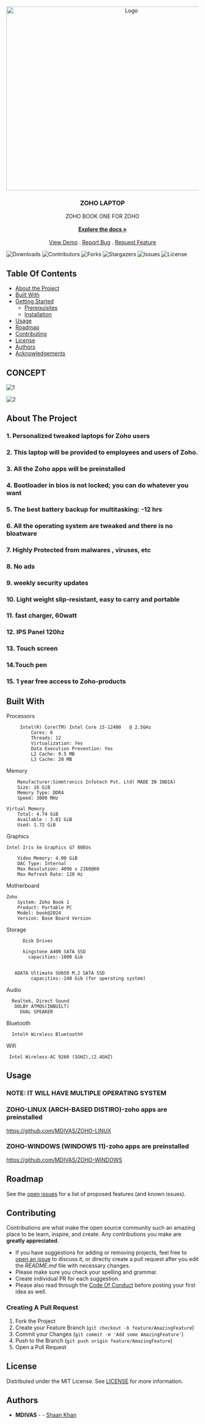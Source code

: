 <br/>
<p align="center">
  <a href="https://github.com/MDIVAS/ZOHO-LAPTOP">
    <img src="https://media.giphy.com/media/v1.Y2lkPTc5MGI3NjExOHU4ZHA2M2htbTQ1OWR0NmxlNjR2ZzNjeDkyNno3bnpkYzFtd3VxMCZlcD12MV9pbnRlcm5hbF9naWZfYnlfaWQmY3Q9cw/WFZvB7VIXBgiz3oDXE/giphy.gif" alt="Logo" width="640" height="480">
  </a>

  <h3 align="center">ZOHO LAPTOP</h3>

  <p align="center">
    ZOHO BOOK ONE FOR ZOHO
    <br/>
    <br/>
    <a href="https://github.com/MDIVAS/ZOHO-LAPTOP"><strong>Explore the docs »</strong></a>
    <br/>
    <br/>
    <a href="https://github.com/MDIVAS/ZOHO-LAPTOP">View Demo</a>
    .
    <a href="https://github.com/MDIVAS/ZOHO-LAPTOP/issues">Report Bug</a>
    .
    <a href="https://github.com/MDIVAS/ZOHO-LAPTOP/issues">Request Feature</a>
  </p>
</p>

![Downloads](https://img.shields.io/github/downloads/MDIVAS/ZOHO-LAPTOP/total) ![Contributors](https://img.shields.io/github/contributors/MDIVAS/ZOHO-LAPTOP?color=dark-green) ![Forks](https://img.shields.io/github/forks/MDIVAS/ZOHO-LAPTOP?style=social) ![Stargazers](https://img.shields.io/github/stars/MDIVAS/ZOHO-LAPTOP?style=social) ![Issues](https://img.shields.io/github/issues/MDIVAS/ZOHO-LAPTOP) ![License](https://img.shields.io/github/license/MDIVAS/ZOHO-LAPTOP) 

## Table Of Contents

* [About the Project](#about-the-project)
* [Built With](#built-with)
* [Getting Started](#getting-started)
  * [Prerequisites](#prerequisites)
  * [Installation](#installation)
* [Usage](#usage)
* [Roadmap](#roadmap)
* [Contributing](#contributing)
* [License](#license)
* [Authors](#authors)
* [Acknowledgements](#acknowledgements)


## CONCEPT 

![1](https://github.com/MDIVAS/ZOHO-LAPTOP/assets/127883304/fddbf59e-e789-44aa-9362-237c34844066)      

![2](https://github.com/MDIVAS/ZOHO-LAPTOP/assets/127883304/d1735843-05a3-40ed-9908-453703a0e4fd)



## About The Project

### 1. Personalized tweaked laptops for Zoho users
 
 
### 2. This laptop will be provided to employees and users of Zoho.

### 3. All the Zoho apps will be preinstalled 

### 4. Bootloader in bios is not locked; you can do whatever you want

### 5. The best battery backup for multitasking: -12 hrs 

### 6. All the operating system are tweaked and there is no bloatware

### 7. Highly Protected from malwares , viruses, etc 

### 8. No ads 

### 9. weekly  security updates 

### 10. Light weight slip-resistant, easy to carry and portable

### 11. fast charger, 60watt


### 12. IPS Panel 120hz 

### 13. Touch screen 

### 14.Touch pen 

### 15. 1 year free access to Zoho-products 






## Built With

Processors
	       
         Intel(R) Core(TM) Intel Core i5-12400   @ 2.5GHz
    		 Cores: 6
    		 Threads: 12
    		 Virtualization: Yes
    		 Data Execution Prevention: Yes
    		 L2 Cache: 9.5 MB
    		 L3 Cache: 20 MB
		
Memory
	
		Manufacturer:Simmtronics Infotech Pvt. Ltd( MADE IN INDIA)
		Size: 16 GiB
		Memory Type: DDR4
		Speed: 3000 MHz
		
	Virtual Memory
		Total: 4.74 GiB
		Available : 3.02 GiB
		Used: 1.72 GiB
Graphics
	
    Intel Iris Xe Graphics G7 80EUs

		Video Memory: 4.00 GiB
		DAC Type: Internal
		Max Resolution: 4096 x 2160@60
		Max Refresh Rate: 120 Hz


Motherboard
	  
   
    Zoho
		System: Zoho Book 1
		Product: Portable PC
		Model: book@2024
		Version: Base Board Version
		
	
Storage
	        
          Disk Drives

          kingstone A400 SATA SSD
            capacities:-1000 Gib


       ADATA Ultimate SU650 M.2 SATA SSD
             capacities:-240 Gib (for operating system)

          
         
Audio
      
      Realtek, Direct Sound
       DOLBY ATMOS(INBUILT)
         DUAL SPEAKER


Bluetooth 
       
      Intel® Wireless Bluetooth®


Wifi 
     
     Intel Wireless-AC 9260 (5GHZ),(2.4GHZ)



## Usage

### NOTE: IT WILL HAVE MULTIPLE OPERATING SYSTEM 


### ZOHO-LINUX (ARCH-BASED DISTIRO)-zoho apps are preinstalled

https://github.com/MDIVAS/ZOHO-LINUX


### ZOHO-WINDOWS (WINDOWS 11)-zoho apps are preinstalled

https://github.com/MDIVAS/ZOHO-WINDOWS 








## Roadmap

See the [open issues](https://github.com/MDIVAS/ZOHO-LAPTOP/issues) for a list of proposed features (and known issues).

## Contributing

Contributions are what make the open source community such an amazing place to be learn, inspire, and create. Any contributions you make are **greatly appreciated**.
* If you have suggestions for adding or removing projects, feel free to [open an issue](https://github.com/MDIVAS/ZOHO-LAPTOP/issues/new) to discuss it, or directly create a pull request after you edit the *README.md* file with necessary changes.
* Please make sure you check your spelling and grammar.
* Create individual PR for each suggestion.
* Please also read through the [Code Of Conduct](https://github.com/MDIVAS/ZOHO-LAPTOP/blob/main/CODE_OF_CONDUCT.md) before posting your first idea as well.

### Creating A Pull Request

1. Fork the Project
2. Create your Feature Branch (`git checkout -b feature/AmazingFeature`)
3. Commit your Changes (`git commit -m 'Add some AmazingFeature'`)
4. Push to the Branch (`git push origin feature/AmazingFeature`)
5. Open a Pull Request

## License

Distributed under the MIT License. See [LICENSE](https://github.com/MDIVAS/ZOHO-LAPTOP/blob/main/LICENSE.md) for more information.

## Authors

* **MDIVAS** - - [Shaan Khan](https://github.com/MDIVAS/)


